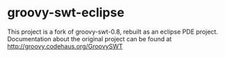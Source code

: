 groovy-swt-eclipse
==================

This project is a fork of groovy-swt-0.8, rebuilt as an eclipse PDE project.
Documentation about the original project can be found at http://groovy.codehaus.org/GroovySWT

